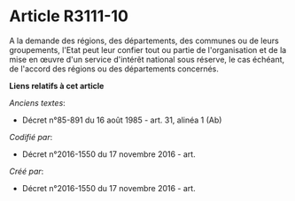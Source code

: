 # Article R3111-10

A la demande des régions, des départements, des communes ou de leurs groupements, l'Etat peut leur confier tout ou partie de
l'organisation et de la mise en œuvre d'un service d'intérêt national sous réserve, le cas échéant, de l'accord des régions
ou des départements concernés.

**Liens relatifs à cet article**

_Anciens textes_:

  - Décret n°85-891 du 16 août 1985 - art. 31, alinéa 1  (Ab)

_Codifié par_:

  - Décret n°2016-1550 du 17 novembre 2016 - art.

_Créé par_:

  - Décret n°2016-1550 du 17 novembre 2016 - art.
